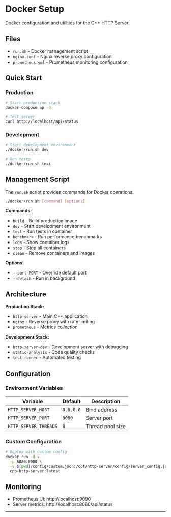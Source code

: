 # Docker Setup

Docker configuration and utilities for the C++ HTTP Server.

## Files

- `run.sh` - Docker management script
- `nginx.conf` - Nginx reverse proxy configuration  
- `prometheus.yml` - Prometheus monitoring configuration

## Quick Start

### Production

```bash
# Start production stack
docker-compose up -d

# Test server
curl http://localhost/api/status
```

### Development

```bash
# Start development environment
./docker/run.sh dev

# Run tests
./docker/run.sh test
```

## Management Script

The `run.sh` script provides commands for Docker operations:

```bash
./docker/run.sh [command] [options]
```

**Commands:**
- `build` - Build production image
- `dev` - Start development environment
- `test` - Run tests in container
- `benchmark` - Run performance benchmarks
- `logs` - Show container logs
- `stop` - Stop all containers
- `clean` - Remove containers and images

**Options:**
- `--port PORT` - Override default port
- `--detach` - Run in background

## Architecture

**Production Stack:**
- `http-server` - Main C++ application
- `nginx` - Reverse proxy with rate limiting
- `prometheus` - Metrics collection

**Development Stack:**
- `http-server-dev` - Development server with debugging
- `static-analysis` - Code quality checks
- `test-runner` - Automated testing

## Configuration

### Environment Variables

| Variable | Default | Description |
|----------|---------|-------------|
| `HTTP_SERVER_HOST` | `0.0.0.0` | Bind address |
| `HTTP_SERVER_PORT` | `8080` | Server port |
| `HTTP_SERVER_THREADS` | `8` | Thread pool size |

### Custom Configuration

```bash
# Deploy with custom config
docker run -d \
  -p 8080:8080 \
  -v $(pwd)/config/custom.json:/opt/http-server/config/server_config.json:ro \
  cpp-http-server:latest
```

## Monitoring

- Prometheus UI: http://localhost:9090
- Server metrics: http://localhost:8080/api/status

---
